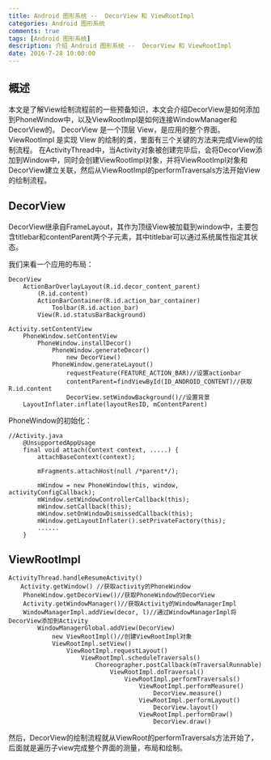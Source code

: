 ```yaml
---
title: Android 图形系统 --  DecorView 和 ViewRootImpl
categories: Android 图形系统
comments: true
tags: [Android 图形系统]
description: 介绍 Android 图形系统 --  DecorView 和 ViewRootImpl
date: 2016-7-28 10:00:00
---
```



## 概述

本文是了解View绘制流程前的一些预备知识，本文会介绍DecorView是如何添加到PhoneWindow中，以及ViewRootImpl是如何连接WindowManager和DecorView的。
DecorView 是一个顶层 View，是应用的整个界面。
ViewRootImpl 是实现 View 的绘制的类，里面有三个关键的方法来完成View的绘制流程。
在ActivityThread中，当Activity对象被创建完毕后，会将DecorView添加到Window中，同时会创建ViewRootImpl对象，并将ViewRootImpl对象和DecorView建立关联，然后从ViewRootImpl的performTraversals方法开始View的绘制流程。

## DecorView

DecorView继承自FrameLayout，其作为顶级View被加载到window中，主要包含titlebar和contentParent两个子元素，其中titlebar可以通过系统属性指定其状态。

我们来看一个应用的布局：

```
DecorView
    ActionBarOverlayLayout(R.id.decor_content_parent)
        (R.id.content)
        ActionBarContainer(R.id.action_bar_container)
            Toolbar(R.id.action_bar)
        View(R.id.statusBarBackground)
```

```
Activity.setContentView
    PhoneWindow.setContentView
        PhoneWindow.installDecor()
            PhoneWindow.generateDecor()
                new DecorView()
            PhoneWindow.generateLayout()
                requestFeature(FEATURE_ACTION_BAR)//设置actionbar
                contentParent=findViewById(ID_ANDROID_CONTENT)//获取R.id.content
                DecorView.setWindowBackground()//设置背景
    LayoutInflater.inflate(layoutResID, mContentParent)
```

PhoneWindow的初始化：

```
//Activity.java
    @UnsupportedAppUsage
    final void attach(Context context, .....) {
        attachBaseContext(context);

        mFragments.attachHost(null /*parent*/);

        mWindow = new PhoneWindow(this, window, activityConfigCallback);
        mWindow.setWindowControllerCallback(this);
        mWindow.setCallback(this);
        mWindow.setOnWindowDismissedCallback(this);
        mWindow.getLayoutInflater().setPrivateFactory(this);
        ......
    }
```

## ViewRootImpl

```
ActivityThread.handleResumeActivity()
　　Activity.getWindow() //获取activity的PhoneWindow
    PhoneWindow.getDecorView()//获取PhoneWindow的DecorView
    Activity.getWindowManager()//获取Activity的WindowManagerImpl
    WindowManagerImpl.addView(decor, l)//通过WindowManagerImpl将DecorView添加到Activity
        WindowManagerGlobal.addView(DecorView)
            new ViewRootImpl()//创建ViewRootImpl对象
            ViewRootImpl.setView()
                ViewRootImpl.requestLayout()
                    ViewRootImpl.scheduleTraversals()
                        Choreographer.postCallback(mTraversalRunnable)
                            ViewRootImpl.doTraversal()
                                ViewRootImpl.performTraversals()
                                    ViewRootImpl.performMeasure()
                                        DecorView.measure()
                                    ViewRootImpl.performLayout()
                                        DecorView.layout()
                                    ViewRootImpl.performDraw()
                                        DecorView.draw()
```

然后，DecorView的绘制流程就从ViewRoot的performTraversals方法开始了，后面就是遍历子view完成整个界面的测量，布局和绘制。
